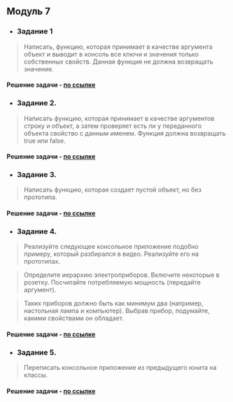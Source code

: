 ## Модуль 7

- ### Задание 1
> Написать, функцию, которая принимает в качестве аргумента объект и выводит в консоль все ключи и значения только собственных свойств. Данная функция не должна возвращать значение.

#### Решение задачи - [по ссылке](https://github.com/ulyanachernova/module7_homework/blob/main/task1.js)

- ### Задание 2. 
> Написать функцию, которая принимает в качестве аргументов строку и объект, а затем проверяет есть ли у переданного объекта свойство с данным именем. Функция должна возвращать true или false.

#### Решение задачи - [по ссылке](https://github.com/ulyanachernova/module7_homework/blob/main/task2.js)

- ### Задание 3. 
> Написать функцию, которая создает пустой объект, но без прототипа.

#### Решение задачи - [по ссылке](https://github.com/ulyanachernova/module7_homework/blob/main/task3.js)

- ### Задание 4. 
> Реализуйте следующее консольное приложение подобно примеру, который разбирался в видео. Реализуйте его на прототипах.

> Определите иерархию электроприборов. Включите некоторые в розетку. Посчитайте потребляемую мощность (передайте аргумент). 

> Таких приборов должно быть как минимум два (например, настольная лампа и компьютер). Выбрав прибор, подумайте, какими свойствами он обладает.

#### Решение задачи - [по ссылке](https://github.com/ulyanachernova/module7_homework/blob/main/task4.js)

- ### Задание 5. 
> Переписать консольное приложение из предыдущего юнита на классы.

#### Решение задачи - [по ссылке](https://github.com/ulyanachernova/module7_homework/blob/main/task5.js)
